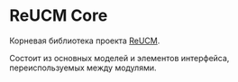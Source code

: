 # ReUCM Core

Корневая библиотека проекта [ReUCM](https://github.com/BooksFine/re_ucm).

Состоит из основных моделей и элементов интерфейса, переиспользуемых между модулями. 